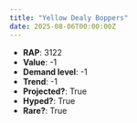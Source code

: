 ```yaml
---
title: "Yellow Dealy Boppers"
date: 2025-08-06T00:00:00Z
---
```

- **RAP**: 3122
- **Value**: -1
- **Demand level**: -1
- **Trend**: -1
- **Projected?**: True
- **Hyped?**: True
- **Rare?**: True
